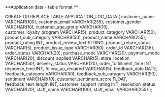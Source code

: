 **Application data - table format **

CREATE OR REPLACE TABLE APPLICATION_LOG_DATA (
    customer_name VARCHAR(100),
    customer_email VARCHAR(255),
    customer_gender VARCHAR(10),
    customer_age_group VARCHAR(10),
    customer_loyalty_program VARCHAR(5),
    product_category VARCHAR(50),
    product_sub_category VARCHAR(50),
    product_name VARCHAR(255),
    product_rating INT,
    product_review_text STRING,
    product_return_status VARCHAR(5),
    product_issue_type VARCHAR(50),
    order_id VARCHAR(36),
    order_status VARCHAR(20),
    purchase_mode VARCHAR(20),
    payment_mode VARCHAR(20),
    discount_applied VARCHAR(5),
    store_location VARCHAR(50),
    delivery_status VARCHAR(20),
    order_fulfillment_time INT,
    response_time INT,
    follow_up_required VARCHAR(5),
    feedback_date DATE,
    feedback_category VARCHAR(50),
    feedback_sub_category VARCHAR(50),
    sentiment VARCHAR(10),
    customer_sentiment_score FLOAT,
    feedback_text_length INT,
    customer_support_rating INT,
    resolution_status VARCHAR(20),
    staff_name VARCHAR(100),
    staff_email VARCHAR(255)
);
